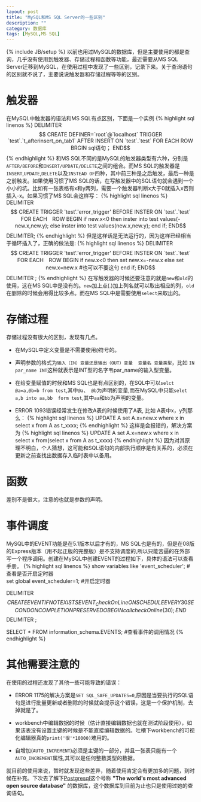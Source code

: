 ```yaml
---
layout: post
title: "MySQL和MS SQL Server的一些区别"
description: ""
category: 数据库
tags: [MySQL,MS SQL]
---
```

{% include JB/setup %}
以前也用过MySQL的数据库，但是主要使用的都是查询，几乎没有使用到触发器、存储过程和函数等功能，最近需要从MS SQL Server迁移到MySQL，在使用过程中发现了一些区别，记录下来。关于查询语句的区别就不说了，主要说说触发器和存储过程等等的区别。

# 触发器
在MySQL中触发器的语法和MS SQL有点区别，下面是一个实例
{% highlight sql linenos %}
DELIMITER $$
CREATE
DEFINER=`root`@`localhost`
TRIGGER `test`.`t_afterinsert_on_tab1`
AFTER INSERT ON `test`.`test`
FOR EACH ROW
BRGIN
sql语句；
END$$
{% endhighlight %}
和MS SQL不同的是MySQL的触发器类型有六种，分别是```AFTER/BEFORE```和```INSERT/UPDATE/DELETE```之间的组合。而MS SQL的触发器是```INSERT```,```UPDATE```,```DELETE```以及```INSTEAD OF```四种，其中前三种是之后触发，最后一种是之前触发。如果使用习惯了MS SQL的话，在写触发器中的SQL语句就会遇到一个小小的坑。比如有一张表格有x和y两列，需要一个触发器判断x大于0就插入x否则插入-x。如果习惯了M$ SQL会这样写：
{% highlight sql linenos %}
DELIMITER $$
CREATE TRIGGER	'test'.'error_trigger'
BEFORE INSTER ON `test`.`test`
FOR EACH　ROW
BEGIN
if new.x<0 then
inster into test values(-new.x,new.y);
else
inster into test values(new.x,new.y);
end if;
END$$
DELIMITER;
{% endhighlight %}
但是这样话是无法运行的，因为这样已经相当于循环插入了，正确的做法是:
{% highlight sql linenos %}
DELIMITER $$
CREATE TRIGGER	'test'.'error_trigger'
BEFORE INSTER ON `test`.`test`
FOR EACH　ROW
BEGIN
if new.x<0 then
set new.x=-new.x
else
set new.x=new.x #也可以不要这句
end if;
END$$
DELIMITER ;
{% endhighlight %}
在写触发器的时候还要注意的就是```new```和```old```的使用，这在MS SQL中是没有的。```new```加上点(.)加上列名就可以取出相应的列，```old```在删除的时候会用得比较多点。而在MS SQL中是需要使用```select```来取出的。

# 存储过程

存储过程没有很大的区别，发现有几点。

* 在MySQL中定义变量是不需要使用```@```符号的。

* 声明参数的格式为```输入（IN）变量还是输出（OUT）变量  变量名 变量类型```，比如 ```IN par_name INT```这种就表示是INT型的名字韦par_name的输入型变量。

* 在给变量赋值的时候和MS SQL也是有点区别的，在SQL中可以```selct  @a=a,@b=b from test```,其中```@a```、``` @b```为声明的变量,而在MySQL中只能```selet a,b into aa,bb  form test```,其中```aa```和```bb```为声明的变量。

* ERROR 1093错误经常发生在修改A表的时候使用了A表, 比如 A表中x，y列那么：
{% highlight sql linenos %}
UPDATE A
set A.x=new.x
where x in select x from A as t_xxxx;
{% endhighlight %}
这样是会报错的，解决方案为
{% highlight sql linenos %}
UPDATE A
set A.x=new.x
where x in
select x from(select x from A as t_xxxx)
{% endhighlight %}
因为对其原理不明白，个人猜想，这可能和SQL语句的内部执行顺序是有关系的，必须在更新之前查找出数据存入临时表中以备用。

# 函数
差别不是很大，注意的也就是参数的声明。

# 事件调度
MySQL中的EVENT功能是在5.1版本以后才有的，MS SQL也是有的，但是在08版的Express版本（用不起正版的完整版）是不支持调度的,所以只能苦逼的在外部写一个程序调用。创建在MySQL中创建EVENT的过程如下，具体的语法可以查看手册。
{% highlight sql linenos %}
show variables like 'event_scheduler';  #查看是否开启定时器  
set global event_scheduler=1;  #开启定时器 

DELIMITER $$
CREATE EVENT IF NOT EXISTS EVENT_CheckOnLine
ON SCHEDULE EVERY 30 SECOND
ON COMPLETION PRESERVE
DO BEGIN
call checkOnline(30);
END$$
DELIMITER ;

SELECT * FROM information_schema.EVENTS;   #查看事件的调用情况
{% endhighlight %}

# 其他需要注意的
在使用的过程还发现了其他一些可能导致的错误：

* ERROR 1175的解决方案是```SET SQL_SAFE_UPDATES=0```,原因是当要执行的SQL语句是进行批量更新或者删除的时候就会提示这个错误，这是一个保护机制，去掉就是了。

* workbench中编辑数据的时候（估计直接编辑数据也就在测试阶段使用），如果该表没有设置主键的时候是不能直接编辑数据的。吐槽下workbench的可视化编辑器真的```print('很'*10000)```难用的。

* 自增加(```AUTO_INCREMENT```)必须是主键的一部分，并且一张表只能有一个```AUTO_INCREMENT```属性,其可以是任何整数类型的数据。

就目前的使用来说，暂时就发现这些差异，随着使用肯定会有更加多的问题，到时候在补充。下次去了解下[Postgresql](http://www.postgresql.org/)这个号称 __"The world's most advanced open source database"__ 的数据库，这个数据库到目前为止也只是使用过她的查询语句。

